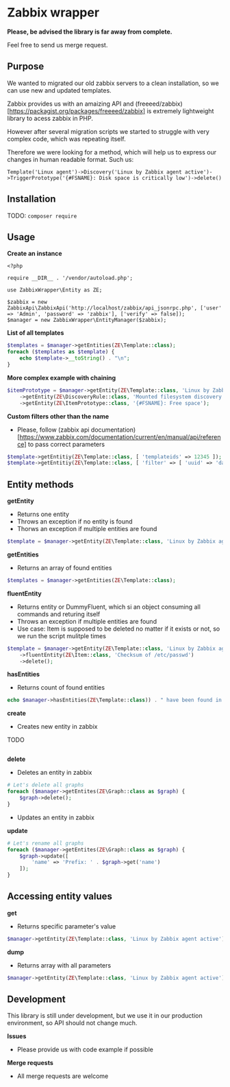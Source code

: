 # Zabbix wrapper

**Please, be advised the library is far away from complete.**

Feel free to send us merge request.

## Purpose

We wanted to migrated our old zabbix servers to a clean installation, so we can use new and updated templates.

Zabbix provides us with an amaizing API and (freeeed/zabbix)[https://packagist.org/packages/freeeed/zabbix] is extremely lightweight library to acess zabbix in PHP.

However after several migration scripts we started to struggle with very complex code, which was repeating itself.

Therefore we were looking for a method, which will help us to express our changes in human readable format. Such us:

```
Template('Linux agent')->Discovery('Linux by Zabbix agent active')->TriggerPrototype('{#FSNAME}: Disk space is critically low')->delete()
```

## Installation

TODO: `composer require`

## Usage

**Create an instance**

```
<?php

require __DIR__ . '/vendor/autoload.php';

use ZabbixWrapper\Entity as ZE;

$zabbix = new ZabbixApi\ZabbixApi('http://localhost/zabbix/api_jsonrpc.php', ['user' => 'Admin', 'password' => 'zabbix'], ['verify' => false]);
$manager = new ZabbixWrapper\EntityManager($zabbix);
```

**List of all templates**

```php
$templates = $manager->getEntities(ZE\Template::class);
foreach ($templates as $template) {
    echo $template->__toString() . "\n";
}
```

**More complex example with chaining**

```php
$itemPrototype = $manager->getEntity(ZE\Template::class, 'Linux by Zabbix agent active')
    ->getEntity(ZE\DiscoveryRule::class, 'Mounted filesystem discovery')
    ->getEntity(ZE\ItemPrototype::class, '{#FSNAME}: Free space');
```

**Custom filters other than the name**

 *  Please, follow (zabbix api documentation)[https://www.zabbix.com/documentation/current/en/manual/api/reference] to pass correct parameters

```php
$template->getEntitiy(ZE\Template::class, [ 'templateids' => 12345 ]);
$template->getEntitiy(ZE\Template::class, [ 'filter' => [ 'uuid' => 'dad8d6c6-21c7-4ff2-a9ad-987ba8e9de84' ] ]);
```

## Entity methods

**getEntity**

  * Returns one entity
  * Throws an exception if no entity is found
  * Thorws an exception if multiple entities are found

```php
$template = $manager->getEntity(ZE\Template::class, 'Linux by Zabbix agent active')
```

**getEntities**

  * Returns an array of found entities

```php
$templates = $manager->getEntities(ZE\Template::class);
```

**fluentEntity**

  * Returns entity or DummyFluent, which si an object consuming all commands and returing itself
  * Throws an exception if multiple entities are found
  * Use case: Item is supposed to be deleted no matter if it exists or not, so we run the script mulitple times

```php
$template = $manager->getEntity(ZE\Template::class, 'Linux by Zabbix agent active')
    ->fluentEntity(ZE\Item::class, 'Checksum of /etc/passwd')
    ->delete();
```

**hasEntities**

  * Returns count of found entities

```php
echo $manager->hasEntities(ZE\Template::class)) . " have been found in zabbix.";
```

**create**

  * Creates new entity in zabbix

TODO

```php
```

**delete**

  * Deletes an entity in zabbix

```php
# Let's delete all graphs
foreach ($manager->getEntites(ZE\Graph::class as $graph) {
    $graph->delete();
}
```

  * Updates an entity in zabbix

**update**

```php
# Let's rename all graphs
foreach ($manager->getEntites(ZE\Graph::class as $graph) {
    $graph->update([
        'name' => 'Prefix: ' . $graph->get('name')
    ]);
}
```

## Accessing entity values

**get**

 *  Returns specific parameter's value

```php
$manager->getEntity(ZE\Template::class, 'Linux by Zabbix agent active')->get('name');
```

**dump**

 *  Returns array with all parameters

```php
$manager->getEntity(ZE\Template::class, 'Linux by Zabbix agent active')->dump();
```

## Development

This library is still under development, but we use it in our production environment, so API should not change much.

**Issues**

 *  Please provide us with code example if possible

**Merge requests**

 *  All merge requests are welcome
